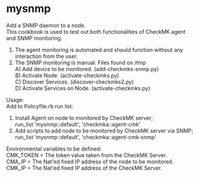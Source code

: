 # mysnmp

Add a SNMP daemon to a node.<br/>
This cookbook is used to test out both functionalities
of CheckMK agent and SNMP monitoring.<br/>

1) The agent monitoring is automated and should function without
   any interaction from the user.<br/>
2) The SNMP monitoring is manual. Files found on /tmp<br/>
   A) Add device to be monitored. (add-checkmks-snmp.py)<br/>
   B) Activate Node. (activate-checkmks.py)<br/>
   C) Discover Services. (discover-checkmks2.py)<br/>
   D) Activate Services on Node. (activate-checkmks.py)<br/>

Usage:<br/>
   Add to Policyfile.rb run list:<br/>
   1) Install Agent on node to monitored by CheckMK server;<br/>
     run_list 'mysnmp::default', 'checkmka::agent-cmk'
   2) Add scripts to add node to be monitored by CheckMK server via SNMP;<br/>
     run_list 'mysnmp::default', 'checkmka::agent-cmk-snmp'

Environmental variables to be defined:<br/>
  CMK_TOKEN = The token value taken from the CheckMK Server.<br/>
  CMA_IP    = The Nat'ed fixed IP address of the node to be monitored.<br/>
  CMK_IP    = The Nat'ed fixed IP address of the CheckMK Server.
